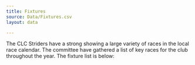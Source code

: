 ```yaml
---
title: Fixtures
source: Data/Fixtures.csv
layout: data

---
```


<p>The CLC Striders have a strong showing a large variety of races in the local race calendar. The committee have gathered a list of key races for the club throughout the year. The fixture list is below:</p>
